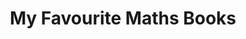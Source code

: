 ---
layout: wikibook
title: My Favourite Maths Books
books:
 - title: A Mathematician's Apology
   author: G. H. Hardy
   link: https://www.amazon.com/Mathematicians-Apology-G-H-Hardy/dp/1466402695
   notes: A haunting look at a retiring mathematician who knows he is past his prime. For those who have never experienced advanced maths this is a wonderful short book that hints at the poetry and beauty involved.
 - title: Fermat's Last Theorum
   author: Simon Singh
   link: https://www.amazon.com/Fermats-Last-Theorem-Simon-Singh-ebook/dp/B009UKUGXC
   notes: This is what rockstar maths looks like - being lonely and scared for 10 years followed by depression and then immortality. The story of how one of the most famous problems ever was solved by a single genius. Fascinating reading. Made me cry.
 - title: Gödel, Escher, Bach
   author: Douglas R. Hofstadter
   link: https://www.amazon.com/G%C3%B6del-Escher-Bach-Eternal-Golden/dp/0465026567
   notes: This book is sort of about Godel's incompleteness theorem. It also changed my life. I'm not kidding! Technically challenging for most non-maths people I think but still accessible with work. Did I mention it changed my life?
 - title: Logicomix
   author: Apostolos Doxiadis
   link: https://www.amazon.com/dp/B0117S8JSS/
   notes: If there was ever a maths superhero, Bertrand Russell might be right up there. This comic is funny, moving, emotional and accessible. Everyone should read this, regardless of how much you like maths.
 - title: Uncle Petros and Goldbach's Conjecture
   author: Apostolos Doxiadis
   link: https://www.amazon.com/dp/B004INH2F6/
   notes: A novel by the same guy behind Logicomix. This is a bit more mathsy but also a cracking story. More about sense of purpose, redemption and the quest for knowledge than it is about maths.
---